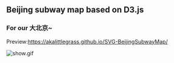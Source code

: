 ## Beijing subway map based on D3.js
### For our 大北京~   
Preview:https://akalittlegrass.github.io/SVG-BeijingSubwayMap/



![show.gif](https://i.loli.net/2019/12/09/dIHRgmLGuv49Dxo.gif)
